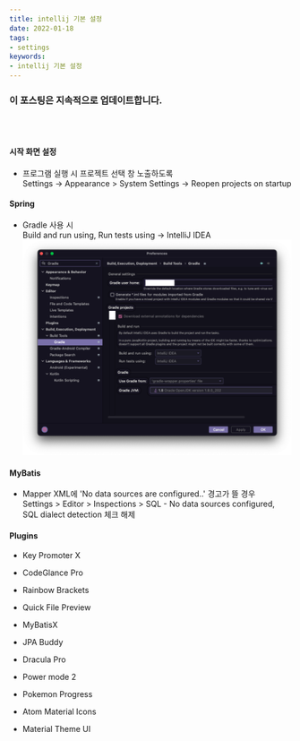 ```yaml
---
title: intellij 기본 설정
date: 2022-01-18
tags:
- settings
keywords:
- intellij 기본 설정
---
```


### 이 포스팅은 지속적으로 업데이트합니다.
<br/>
<br/>

#### 시작 화면 설정
* 프로그램 실행 시 프로젝트 선택 창 노출하도록
  <br/>Settings → Appearance > System Settings → Reopen projects on startup

#### Spring 
* Gradle 사용 시 
  <br/>Build and run using, Run tests using → IntelliJ IDEA
![](screenshot1.png)

#### MyBatis
* Mapper XML에 'No data sources are configured..' 경고가 뜰 경우
<br/>Settings > Editor > Inspections > SQL - No data sources configured, SQL dialect detection 체크 해제

#### Plugins
* Key Promoter X
* CodeGlance Pro
* Rainbow Brackets
* Quick File Preview

* MyBatisX
* JPA Buddy

* Dracula Pro
* Power mode 2
* Pokemon Progress
* Atom Material Icons
* Material Theme UI


